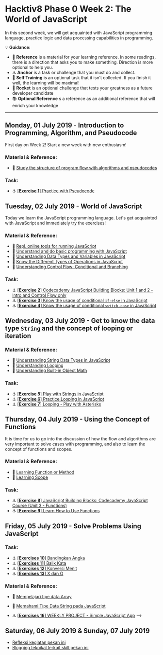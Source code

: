 # Hacktiv8 Phase 0 Week 2: The World of JavaScript

In this second week, we will get acquainted with JavaScript programming language, practice logic and data processing capabilities in programming.

:bulb: **Guidance:**
- :notebook_with_decorative_cover: **Reference** is a material for your learning reference. In some readings, there is a direction that asks you to make something. Direction is more optional to help you.
- :anchor: **Anchor** is a task or challenge that you must do and collect.
- 💪 **Self Training** is an optional task that it isn't collected. If you finish it well, the learning will be maximal!
- :rocket: **Rocket** is an optional challenge that tests your greatness as a future developer candidate
- :books: **Optional Reference** s a reference as an additional reference that will enrich your knowledge
---

## Monday, 01 July 2019 - Introduction to Programming, Algorithm, and Pseudocode
First day on Week 2! Start a new week with new enthusiasm!

### Material & Reference:
- :notebook_with_decorative_cover:
[Study the structure of program flow with algorithms and pseudocodes](https://github.com/andreassosilo/phase-0-activities/blob/master/modules/algorithm-pseudocode.md)

### Task:
- :anchor:
[[**Exercise 1**] Practice with Pseudocode](https://github.com/andreassosilo/hacktiv8/blob/master/phase0/week2/exercise-1.txt)

## Tuesday, 02 July 2019 - World of JavaScript
Today we learn the JavaScript programming language. Let's get acquainted with JavaScript and immediately try the exercises!

### Material & Reference:

- :wrench:
[Repl, online tools for running JavaScript](https://repl.it/languages/javascript)
- :notebook_with_decorative_cover:
[Understand and do basic programming with JavaScript](https://github.com/andreassosilo/phase-0-activities/blob/master/modules/js-first-time.md)
- :notebook_with_decorative_cover:
[Understanding Data Types and Variables in JavaScript](https://github.com/andreassosilo/phase-0-activities/blob/master/modules/js-first-time.md#data-type)
- :notebook_with_decorative_cover:
[Know the Different Types of Operations in JavaScript](https://github.com/andreassosilo/phase-0-activities/blob/master/modules/js-first-time.md#operator)
- :notebook_with_decorative_cover:
[Understanding Control Flow: Conditional and Branching](https://github.com/andreassosilo/phase-0-activities/blob/master/modules/js-first-time.md#conditional)

### Task:
- :anchor:
[[**Exercise 2**] Codecademy JavaScript Building Blocks: Unit 1 and 2 - Intro and Control Flow only](https://www.codecademy.com/learn/learn-javascript)
- :anchor:
[[**Exercise 3**] Know the usage of conditional `if-else` in JavaScript](https://github.com/andreassosilo/hacktiv8/blob/master/phase0/week2/exercise-3.js)
- :anchor:
[[**Exercise 4**] Know the usage of conditional `switch-case` in JavaScript](https://github.com/andreassosilo/hacktiv8/blob/master/phase0/week2/exercise-4.js)

## Wednesday, 03 July 2019 - Get to know the data type `String` and the concept of looping or iteration

### Material & Reference:
- :notebook_with_decorative_cover:
[Understanding String Data Types in JavaScript](https://github.com/andreassosilo/phase-0-activities/blob/master/modules/js-string-reference.md)
- :notebook_with_decorative_cover:
[Understanding Looping](https://github.com/andreassosilo/phase-0-activities/blob/master/modules/js-first-time.md#loopiteration)
- :notebook_with_decorative_cover:
[Understanding Built-in Object Math](https://github.com/andreassosilo/phase-0-activities/blob/master/modules/math-object-js.md)

### Task:
- :anchor: [[**Exercise 5**] Play with Strings in JavaScript](https://github.com/andreassosilo/hacktiv8/blob/master/phase0/week2/exercise-5.js)
- :anchor: [[**Exercise 6**] Practice Looping in JavaScript](https://github.com/andreassosilo/hacktiv8/blob/master/phase0/week2/exercise-6.js)
- :anchor: [[**Exercise 7**] Looping - Play with Asterisks](https://github.com/andreassosilo/hacktiv8/blob/master/phase0/week2/exercise-7.js)

## Thursday, 04 July 2019 - Using the Concept of Functions
It is time for us to go into the discussion of how the flow and algorithms are very important to solve cases with programming, and also to learn the concept of functions and scopes.

### Material & Reference:
- :notebook_with_decorative_cover:
[Learning Function or Method](https://github.com/andreassosilo/phase-0-activities/blob/master/modules/js-first-time.md#functionmethod)
- :notebook_with_decorative_cover:
[Learning Scope](https://github.com/andreassosilo/phase-0-activities/blob/master/modules/js-scope.md)

### Task:
- :anchor:
[[**Exercise 8**] JavaScript Building Blocks: Codecademy JavaScript Course (Unit 3 - Functions)](https://www.codecademy.com/learn/learn-javascript)
- :anchor:
[[**Exercise 9**] Learn How to Use Functions](https://github.com/andreassosilo/hacktiv8/blob/master/phase0/week2/exercise-9.js)

## Friday, 05 July 2019 - Solve Problems Using JavaScript

### Task:
- :anchor:
[[**Exercises 10**] Bandingkan Angka](https://github.com/andreassosilo/hacktiv8/blob/master/phase0/week2/exercise-10.js)
- :anchor:
[[**Exercises 11**] Balik Kata](https://github.com/andreassosilo/hacktiv8/blob/master/phase0/week2/exercise-11.js)
- :anchor:
[[**Exercises 12**] Konversi Menit](https://github.com/andreassosilo/hacktiv8/blob/master/phase0/week2/exercise-12.js)
- :anchor:
[[**Exercises 13**] X dan O](https://github.com/andreassosilo/hacktiv8/blob/master/phase0/week2/exercise-13.js)

### Material & Reference:
- :notebook_with_decorative_cover: [Mempelajari tipe data Array](modules/js-array.md)
- :notebook_with_decorative_cover:
[Memahami Tipe Data String pada JavaScript](modules/js-string-reference.md)

- :anchor: [[**Exercises 16**] WEEKLY PROJECT - Simple JavaScript App](modules/js-application.md) -->

## Saturday, 06 July 2019 & Sunday, 07 July 2019

-  [Refleksi kegiatan pekan ini](modules/reflection.md)
-  [Blogging teknikal terkait skill pekan ini](modules/blog.md)

